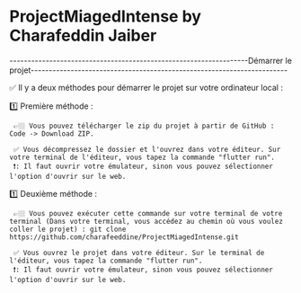 # ProjectMiagedIntense by Charafeddin Jaiber

------------------------------------------------------------------Démarrer le projet-----------------------------------------------------------------------

✅ Il y a deux méthodes pour démarrer le projet sur votre ordinateur local : 

1️⃣ Première méthode : 

     👉🏼 Vous pouvez télécharger le zip du projet à partir de GitHub : Code -> Download ZIP.
     
     ✅ Vous décompressez le dossier et l'ouvrez dans votre éditeur. Sur votre terminal de l'éditeur, vous tapez la commande "flutter run".
     ❗️: Il faut ouvrir votre émulateur, sinon vous pouvez sélectionner l'option d'ouvrir sur le web.
     
     
1️⃣ Deuxième méthode : 

     👉🏼 Vous pouvez exécuter cette commande sur votre terminal de votre terminal (Dans votre terminal, vous accédez au chemin où vous voulez coller le projet) : git clone https://github.com/charafeeddine/ProjectMiagedIntense.git

     ✅ Vous ouvrez le projet dans votre éditeur. Sur le terminal de l'éditeur, vous tapez la commande "flutter run".
     ❗️: Il faut ouvrir votre émulateur, sinon vous pouvez sélectionner l'option d'ouvrir sur le web.





     
